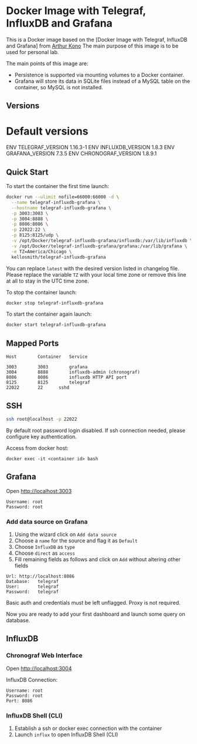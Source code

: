 # Docker Image with Telegraf, InfluxDB and Grafana
This is a Docker image based on the [Docker Image with Telegraf, InfluxDB and Grafana] from [Arthur Kono](https://github.com/artlov/docker-telegraf-influxdb-grafana) The main purpose of this image is to be used for personal lab.

The main points of this image are:

* Persistence is supported via mounting volumes to a Docker container.
* Grafana will store its data in SQLite files instead of a MySQL table on the container, so MySQL is not installed.

## Versions

# Default versions
ENV TELEGRAF_VERSION 1.16.3-1
ENV INFLUXDB_VERSION 1.8.3
ENV GRAFANA_VERSION  7.3.5
ENV CHRONOGRAF_VERSION 1.8.9.1

## Quick Start

To start the container the first time launch:

```sh
docker run --ulimit nofile=66000:66000 -d \
  --name telegraf-influxdb-grafana \
  --hostname telegraf-influxdb-grafana \
  -p 3003:3003 \
  -p 3004:8888 \
  -p 8086:8086 \
  -p 22022:22 \
  -p 8125:8125/udp \
  -v /opt/Docker/telegraf-influxdb-grafana/influxdb:/var/lib/influxdb \
  -v /opt/Docker/telegraf-influxdb-grafana/grafana:/var/lib/grafana \
  -e TZ=America/Chicago \
  kellosmith/telegraf-influxdb-grafana
```

You can replace `latest` with the desired version listed in changelog file.
Please replace the variable `TZ` with your local time zone or remove this line at all to stay in the UTC time zone.

To stop the container launch:

```sh
docker stop telegraf-influxdb-grafana
```

To start the container again launch:

```sh
docker start telegraf-influxdb-grafana
```

## Mapped Ports

```
Host		Container	Service

3003		3003		grafana
3004		8888		influxdb-admin (chronograf)
8086		8086		influxdb HTTP API port
8125		8125		telegraf
22022		22		sshd
```
## SSH

```sh
ssh root@localhost -p 22022
```
By default root password login disabled. If ssh connection needed, please configure key authentication.

Access from docker host:
```
docker exec -it <container id> bash
```

## Grafana

Open <http://localhost:3003>

```
Username: root
Password: root
```

### Add data source on Grafana

1. Using the wizard click on `Add data source`
2. Choose a `name` for the source and flag it as `Default`
3. Choose `InfluxDB` as `type`
4. Choose `direct` as `access`
5. Fill remaining fields as follows and click on `Add` without altering other fields

```
Url: http://localhost:8086
Database:	telegraf
User:		telegraf
Password:	telegraf
```

Basic auth and credentials must be left unflagged. Proxy is not required.

Now you are ready to add your first dashboard and launch some query on database.

## InfluxDB

### Chronograf Web Interface

Open <http://localhost:3004>

InfluxDB Connection:

```
Username: root
Password: root
Port: 8086
```

### InfluxDB Shell (CLI)

1. Establish a ssh or docker exec connection with the container
2. Launch `influx` to open InfluxDB Shell (CLI)
